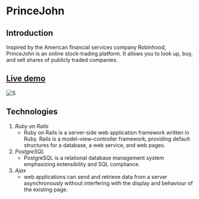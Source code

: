 # PrinceJohn

## Introduction
Inspired by the American financial services company Robinhood, PrinceJohn is an online stock-trading platform. It allows you to look up, buy, and sell shares of publicly traded companies.

## [Live demo](https://princejohn.herokuapp.com/)
![S](https://github.com/Tului2020/prince-john/blob/main/app/assets/images/PrinceJohn.gif)

## Technologies
1. _Ruby on Rails_
   * Ruby on Rails is a server-side web application framework written in Ruby. Rails is a model–view–controller framework, providing default structures for a database, a web service, and web pages.
2. _PostgreSQL_
   * PostgreSQL is a relational database management system emphasizing extensibility and SQL compliance. 
3. _Ajax_
   * web applications can send and retrieve data from a server asynchronously without interfering with the display and behaviour of the existing page.

